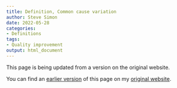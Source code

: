 ```yaml
---
title: Definition, Common cause variation
author: Steve Simon
date: 2022-05-28
categories:
- Definitions
tags:
- Quality improvement
output: html_document
---
```


This page is being updated from a version on the original website.

<!---More--->


You can find an [earlier version][sim1] of this page on my [original website][sim2].

[sim1]: http://www.pmean.com/definitions/CommonCause.htm
[sim2]: http://www.pmean.com/original_site.html
